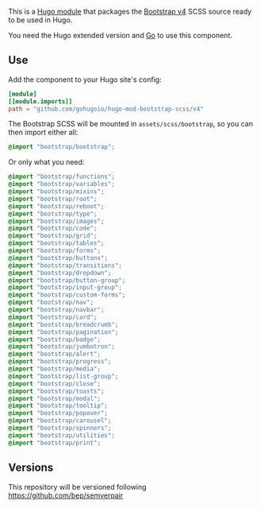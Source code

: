 This is a [Hugo module](https://gohugo.io/hugo-modules/) that packages the [Bootstrap v4](https://getbootstrap.com/docs/4.6/getting-started/introduction/) SCSS source ready to be used in Hugo.

You need the Hugo extended version and [Go](https://golang.org/dl/) to use this component.

## Use

Add the component to your Hugo site's config:

```toml
[module]
[[module.imports]]
path = "github.com/gohugoio/hugo-mod-bootstrap-scss/v4"
```

The Bootstrap SCSS will be mounted in `assets/scss/bootstrap`, so you can then import either all:

```scss
@import "bootstrap/bootstrap";
```

Or only what you need:


```scss
@import "bootstrap/functions";
@import "bootstrap/variables";
@import "bootstrap/mixins";
@import "bootstrap/root";
@import "bootstrap/reboot";
@import "bootstrap/type";
@import "bootstrap/images";
@import "bootstrap/code";
@import "bootstrap/grid";
@import "bootstrap/tables";
@import "bootstrap/forms";
@import "bootstrap/buttons";
@import "bootstrap/transitions";
@import "bootstrap/dropdown";
@import "bootstrap/button-group";
@import "bootstrap/input-group";
@import "bootstrap/custom-forms";
@import "bootstrap/nav";
@import "bootstrap/navbar";
@import "bootstrap/card";
@import "bootstrap/breadcrumb";
@import "bootstrap/pagination";
@import "bootstrap/badge";
@import "bootstrap/jumbotron";
@import "bootstrap/alert";
@import "bootstrap/progress";
@import "bootstrap/media";
@import "bootstrap/list-group";
@import "bootstrap/close";
@import "bootstrap/toasts";
@import "bootstrap/modal";
@import "bootstrap/tooltip";
@import "bootstrap/popover";
@import "bootstrap/carousel";
@import "bootstrap/spinners";
@import "bootstrap/utilities";
@import "bootstrap/print";
```


## Versions

This repository will be versioned following https://github.com/bep/semverpair


